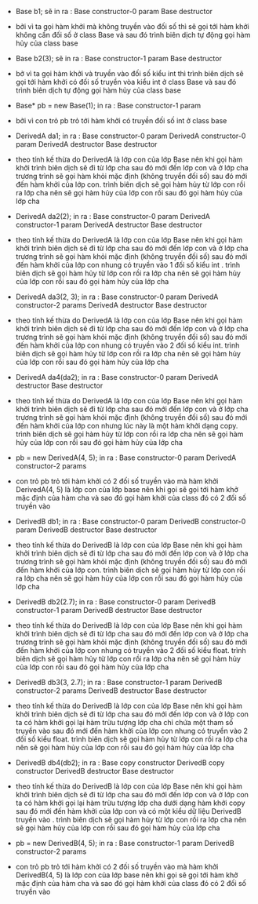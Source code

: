 + Base b1; sẽ in ra : Base constructor-0 param
                      Base destructor
 - bởi vì ta gọi hàm khởi mà không truyền vào đối số thì sẽ gọi tới hàm khởi không cần đối số ở class Base và sau đó trình biên dịch tự động gọi hàm hủy của class base 
+ Base b2(3); sẽ in ra : Base constructor-1 param
                         Base destructor
- bở vì ta gọi hàm khởi và truyền vào đối số kiểu int thì trình biên dịch sẽ gọi tới hàm khởi  có đối số truyền vòa kiểu int ở class Base và sau đó trình biên dịch tự động gọi hàm hủy của class base 
+ Base* pb = new Base(1); in ra : Base constructor-1 param
- bởi vì con trỏ pb trỏ tới hàm khởi có truyền đối số int ở class base 
+ DerivedA da1; in ra : Base constructor-0 param
                        DerivedA constructor-0 param
                        DerivedA destructor
                        Base destructor
- theo tính kế thừa do DerivedA là lớp con của lớp Base nên khi gọi hàm khởi trình biên dịch sẽ đi từ lớp cha sau đó mới đến lớp con và ở lớp cha trương trình sẽ gọi hàm khỏi mặc định (không truyền đối số) sau đó mới đến hàm khởi của lớp con. trình biên dịch sẽ gọi hàm hủy từ lớp con rồi ra lớp cha nên sẽ gọi hàm hủy của lớp con rồi sau đó gọi hàm hủy của lớp cha
+ DerivedA da2(2); in ra : Base constructor-0 param
                           DerivedA constructor-1 param
                           DerivedA destructor
                           Base destructor
- theo tính kế thừa do DerivedA là lớp con của lớp Base nên khi gọi hàm khởi trình biên dịch sẽ đi từ lớp cha sau đó mới đến lớp con và ở lớp cha trương trình sẽ gọi hàm khỏi mặc định (không truyền đối số) sau đó mới đến hàm khởi của lớp con nhung có truyền vào 1 đối số kiểu int . trình biên dịch sẽ gọi hàm hủy từ lớp con rồi ra lớp cha nên sẽ gọi hàm hủy của lớp con rồi sau đó gọi hàm hủy của lớp cha
+ DerivedA da3(2, 3); in ra : Base constructor-0 param
                              DerivedA constructor-2 params
                              DerivedA destructor
                              Base destructor
- theo tính kế thừa do DerivedA là lớp con của lớp Base nên khi gọi hàm khởi trình biên dịch sẽ đi từ lớp cha sau đó mới đến lớp con và ở lớp cha trương trình sẽ gọi hàm khỏi mặc định (không truyền đối số) sau đó mới đến hàm khởi của lớp con nhung có truyền vào 2 đối số kiểu int. trình biên dịch sẽ gọi hàm hủy từ lớp con rồi ra lớp cha nên sẽ gọi hàm hủy của lớp con rồi sau đó gọi hàm hủy của lớp cha
+ DerivedA da4(da2); in ra : Base constructor-0 param
                             DerivedA destructor
                             Base destructor
-  theo tính kế thừa do DerivedA là lớp con của lớp Base nên khi gọi hàm khởi trình biên dịch sẽ đi từ lớp cha sau đó mới đến lớp con và ở lớp cha trương trình sẽ gọi hàm khỏi mặc định (không truyền đối số) sau đó mới đến hàm khởi của lớp con nhưng lúc này là một hàm khởi dạng copy. trình biên dịch sẽ gọi hàm hủy từ lớp con rồi ra lớp cha nên sẽ gọi hàm hủy của lớp con rồi sau đó gọi hàm hủy của lớp cha
+ pb = new DerivedA(4, 5); in ra : Base constructor-0 param
                                   DerivedA constructor-2 params
- con trỏ pb trỏ tới hàm khởi có 2 đối số truyền vào mà hàm khởi DerivedA(4, 5) là lớp con của lớp base nên khi gọi sẽ gọi tới hàm khở mặc định của hàm cha và sao đó gọi hàm khởi của class đó có 2 đối số truyền vào
+ DerivedB db1; in ra : Base constructor-0 param
                        DerivedB constructor-0 param
                        DerivedB destructor
                        Base destructor
- theo tính kế thừa do DerivedB là lớp con của lớp Base nên khi gọi hàm khởi trình biên dịch sẽ đi từ lớp cha sau đó mới đến lớp con và ở lớp cha trương trình sẽ gọi hàm khỏi mặc định (không truyền đối số) sau đó mới đến hàm khởi của lớp con. trình biên dịch sẽ gọi hàm hủy từ lớp con rồi ra lớp cha nên sẽ gọi hàm hủy của lớp con rồi sau đó gọi hàm hủy của lớp cha
+ DerivedB db2(2.7); in ra : Base constructor-0 param
                             DerivedB constructor-1 param
                             DerivedB destructor
                             Base destructor
- theo tính kế thừa do DerivedB là lớp con của lớp Base nên khi gọi hàm khởi trình biên dịch sẽ đi từ lớp cha sau đó mới đến lớp con và ở lớp cha trương trình sẽ gọi hàm khỏi mặc định (không truyền đối số) sau đó mới đến hàm khởi của lớp con nhung có truyền vào 2 đối số kiểu float. trình biên dịch sẽ gọi hàm hủy từ lớp con rồi ra lớp cha nên sẽ gọi hàm hủy của lớp con rồi sau đó gọi hàm hủy của lớp cha
+ DerivedB db3(3, 2.7);  in ra :  Base constructor-1 param
                                  DerivedB constructor-2 params
                                  DerivedB destructor
                                  Base destructor
- theo tính kế thừa do DerivedB là lớp con của lớp Base nên khi gọi hàm khởi trình biên dịch sẽ đi từ lớp cha sau đó mới đến lớp con và ở lớp con ta có hàm khởi gọi lại hàm trừu tượng lớp cha chỉ chứa một tham số truyền vào sau đó mới đến hàm khởi của lớp con nhung có truyền vào 2 đối số kiểu float. trình biên dịch sẽ gọi hàm hủy từ lớp con rồi ra lớp cha nên sẽ gọi hàm hủy của lớp con rồi sau đó gọi hàm hủy của lớp cha
+ DerivedB db4(db2); in ra : Base copy constructor
                             DerivedB copy constructor
                             DerivedB destructor
                             Base destructor
- theo tính kế thừa do DerivedB là lớp con của lớp Base nên khi gọi hàm khởi trình biên dịch sẽ đi từ lớp cha sau đó mới đến lớp con và ở lớp con ta có hàm khởi gọi lại hàm trừu tượng lớp cha dưới dạng hàm khởi copy sau đó mới đến hàm khởi của lớp con và có một kiểu dữ liệu DerivedB truyền vào . trình biên dịch sẽ gọi hàm hủy từ lớp con rồi ra lớp cha nên sẽ gọi hàm hủy của lớp con rồi sau đó gọi hàm hủy của lớp cha
+ pb = new DerivedB(4, 5); in ra :  Base constructor-1 param
                                    DerivedB constructor-2 params
- con trỏ pb trỏ tới hàm khởi có 2 đối số truyền vào mà hàm khởi DerivedB(4, 5) là lớp con của lớp base nên khi gọi sẽ gọi tới hàm khở mặc định của hàm cha và sao đó gọi hàm khởi của class đó có 2 đối số truyền vào 

